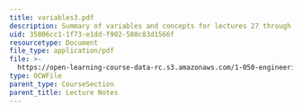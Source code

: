 ```yaml
---
title: variables3.pdf
description: Summary of variables and concepts for lectures 27 through 37.
uid: 35806cc1-1f73-e1dd-f902-580c83d1566f
resourcetype: Document
file_type: application/pdf
file: >-
  https://open-learning-course-data-rc.s3.amazonaws.com/1-050-engineering-mechanics-i-fall-2007/35806cc11f73e1ddf902580c83d1566f_variables3.pdf
type: OCWFile
parent_type: CourseSection
parent_title: Lecture Notes
---
```

